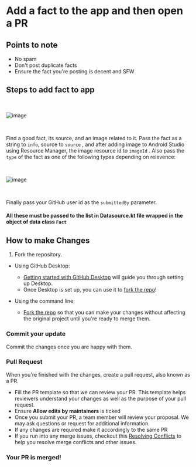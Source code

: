 # Add a fact to the app and then open a PR

## Points to note

- No spam
- Don't post duplicate facts
- Ensure the fact you're posting is decent and SFW

## Steps to add fact to app
<br>

![image](https://user-images.githubusercontent.com/89800551/197380768-6db6ebdd-7187-4811-bf2f-4277b9b0c655.png)

<br> 

Find a good fact, its source, and an image related to it. Pass the fact as a string to `info`, source to `source` , and after adding image to Android Studio using Resource Manager, the image resource id to `imageId` . Also pass the `type` of the fact as one of the following types depending on relevence: 

<br>

![image](https://user-images.githubusercontent.com/89800551/197380979-dd9f9534-b946-4d4d-8370-ac06e1aba9a7.png)

<br>

Finally pass your GitHub user id as the `submittedBy` parameter.

#### All these must be passed to the list in Datasource.kt file wrapped in the object of data class `Fact`

## How to make Changes

1. Fork the repository.

- Using GitHub Desktop:

  - [Getting started with GitHub Desktop](https://docs.github.com/en/desktop/installing-and-configuring-github-desktop/getting-started-with-github-desktop) will guide you through setting up Desktop.
  - Once Desktop is set up, you can use it to [fork the repo](https://docs.github.com/en/desktop/contributing-and-collaborating-using-github-desktop/cloning-and-forking-repositories-from-github-desktop)!

- Using the command line:

  - [Fork the repo](https://docs.github.com/en/github/getting-started-with-github/fork-a-repo#fork-an-example-repository) so that you can make your changes without affecting the original project until you're ready to merge them.

### Commit your update

Commit the changes once you are happy with them.

### Pull Request

When you're finished with the changes, create a pull request, also known as a PR.

- Fill the PR template so that we can review your PR. This template helps reviewers understand your changes as well as the purpose of your pull request.
- Ensure **Allow edits by maintainers** is ticked
- Once you submit your PR, a team member will review your proposal. We may ask questions or request for additional information.
- If any changes are required make it accordingly to the same PR
- If you run into any merge issues, checkout this [Resolving Conflicts](https://www.youtube.com/watch?v=JtIX3HJKwfo) to help you resolve merge conflicts and other issues.

### Your PR is merged!
